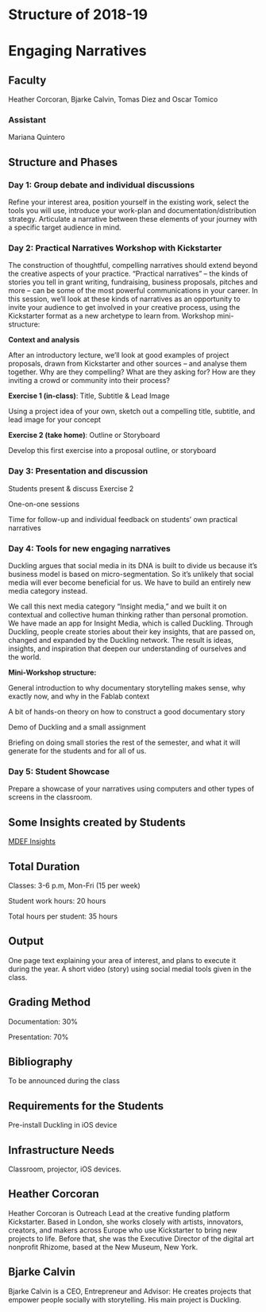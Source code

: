 Structure of 2018-19
======================

# Engaging Narratives

## Faculty
Heather Corcoran, Bjarke Calvin, Tomas Diez and Oscar Tomico  

### Assistant
Mariana Quintero

## Structure and Phases

### Day 1: Group debate and individual discussions

Refine your interest area, position yourself in the existing work, select the tools you will use, introduce your work-plan and documentation/distribution strategy. Articulate a narrative between these elements of your journey with a specific target audience in mind.

### Day 2: Practical Narratives Workshop with Kickstarter

The construction of thoughtful, compelling narratives should extend beyond the creative aspects of your practice. “Practical narratives” – the kinds of stories you tell in grant writing, fundraising, business proposals, pitches and more – can be some of the most powerful communications in your career. In this session, we’ll look at these kinds of narratives as an opportunity to invite your audience to get involved in your creative process, using the Kickstarter format as a new archetype to learn from. Workshop mini-structure:

**Context and analysis**

After an introductory lecture, we’ll look at good examples of project proposals, drawn from Kickstarter and other sources – and analyse them together. Why are they compelling? What are they asking for? How are they inviting a crowd or community into their process?

**Exercise 1 (in-class)**: Title, Subtitle & Lead Image

Using a project idea of your own, sketch out a compelling title, subtitle, and lead image for your concept

**Exercise 2 (take home)**: Outline or Storyboard

Develop this first exercise into a proposal outline, or storyboard

### Day 3: Presentation and discussion

Students present & discuss Exercise 2

One-on-one sessions

Time for follow-up and individual feedback on students’ own practical narratives

### Day 4: Tools for new engaging narratives

Duckling argues that social media in its DNA is built to divide us because it’s business model is based on micro-segmentation. So it’s unlikely that social media will ever become beneficial for us. We have to build an entirely new media category instead.

We call this next media category “Insight media,” and we built it on contextual and collective human thinking rather than personal promotion. We have made an app for Insight Media, which is called Duckling. Through Duckling, people create stories about their key insights, that are passed on, changed and expanded by the Duckling network. The result is ideas, insights, and inspiration that deepen our understanding of ourselves and the world.

**Mini-Workshop structure:**

General introduction to why documentary storytelling makes sense, why exactly now, and why in the Fablab context

A bit of hands-on theory on how to construct a good documentary story

Demo of Duckling and a small assignment

Briefing on doing small stories the rest of the semester, and what it will generate for the students and for all of us.

### Day 5: Student Showcase

Prepare a showcase of your narratives using computers and other types of screens in the classroom.


## Some Insights created by Students

[MDEF Insights](http://duckling.me/interest/emergentfutures)

## Total Duration

Classes: 3-6 p.m, Mon-Fri (15 per week)

Student work hours: 20 hours

Total hours per student: 35 hours


## Output
One page text explaining your area of interest, and plans to execute it during the year. A short video (story) using social medial tools given in the class.

## Grading Method
Documentation: 30%

Presentation: 70%

## Bibliography
To be announced during the class


## Requirements for the Students
Pre-install Duckling in iOS device

## Infrastructure Needs
Classroom, projector, iOS devices.

## Heather Corcoran

Heather Corcoran is Outreach Lead at the creative funding platform Kickstarter. Based in London, she works closely with artists, innovators, creators, and makers across Europe who use Kickstarter to bring new projects to life. Before that, she was the Executive Director of the digital art nonprofit Rhizome, based at the New Museum, New York.


## Bjarke Calvin 

Bjarke Calvin is a CEO, Entrepreneur and Advisor: He creates projects that empower people socially with storytelling. His main project is Duckling.
